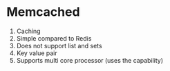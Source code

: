 # Memcached

1. Caching
2. Simple compared to Redis
3. Does not support list and sets
4. Key value pair
5. Supports multi core processor (uses the capability)
